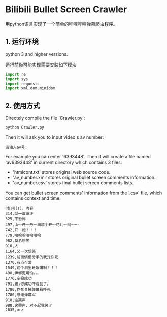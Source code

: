 # Bilibili Bullet Screen Crawler 
用python语言实现了一个简单的哔哩哔哩弹幕爬虫程序。

## 1. 运行环境
python 3 and higher versions.  

运行前你可能实现需要安装如下模块  
```python
import re
import sys
import requests
import xml.dom.minidom
```

## 2. 使用方式
 Directely compile the file 'Crawler.py':
``` python
python Crawler.py
```
 Then it will ask you to input video's av number:
```
请输入av号:         
```
For example you can enter '6393448'. Then it will create a file named 'av6393448' in current directory which contains 3 files: 
- 'htmlcont.txt' stores original web source code.
- 'av_number.xml' stores original bullet screen comments information.
- 'av_number.csv' stores final bullet screen comments lists.

You can get bullet screen comments' information from the '.csv' file, which contains  context and time.
```
时间(s)，内容
314,就一直循环
325,不恐怖
497,山～丹～丹～滴那个开～花儿～哟～～
742,开！炮！！！
779,哈哈哈哈哈哈哈
982,莫名想笑
910,人
1164,又一次想笑
1239,前面情侣分手的我咒你死
1370,有点可爱
1549,这个洞里是眼睛啊！！！
498,蟑螂更可怕。。。
1776,空投成功
791,鬼:你成功吓着我了。
1780,作死关掉弹幕看吓死
1780,感谢弹幕军
918,这哭声
988,这哭声，对不起我笑了
2035,orz
```
